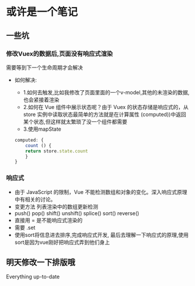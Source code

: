 # 或许是一个笔记

## 一些坑 

### 修改Vuex的数据后,页面没有响应式渲染

需要等到下一个生命周期才会解决

- 如何解决:
    - 1.如何去触发,比如我修改了页面里面的一个v-model,其他的未渲染的数据,也会紧接着渲染
    - 2.如何在 Vue 组件中展示状态呢？由于 Vuex 的状态存储是响应式的，从 store 实例中读取状态最简单的方法就是在计算属性 (computed))中返回某个状态,但这样就太繁琐了没一个组件都需要
    - 3.使用mapState

    ```javascript
    computed: {
        count () {
        return store.state.count
        }
    } 
    ``` 

### 响应式

-   由于 JavaScript 的限制，Vue 不能检测数组和对象的变化。深入响应式原理中有相关的讨论。
-   变更方法 列表渲染中的数组更新检测
-   push()
    pop()
    shift()
    unshift()
    splice()
    sort()
    reverse()
-   直接用 = 是不能响应式渲染的
-   需要 .set
-   使用sort将信息进去排序,完成响应式开发, 最后去理解一下响应式的原理,使用sort是因为vue刚好把响应式弄到他们身上


## 明天修改一下排版哦

Everything up-to-date

